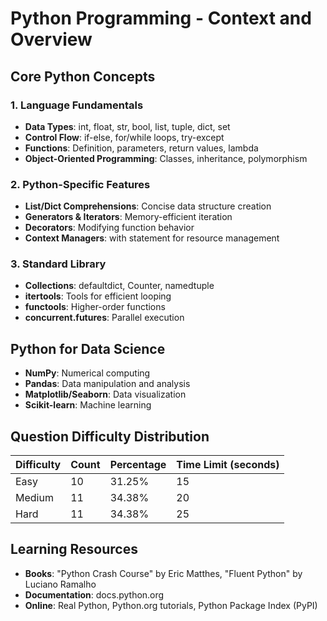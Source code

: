 # Python Programming - Context and Overview

## Core Python Concepts

### 1. Language Fundamentals
- **Data Types**: int, float, str, bool, list, tuple, dict, set
- **Control Flow**: if-else, for/while loops, try-except
- **Functions**: Definition, parameters, return values, lambda
- **Object-Oriented Programming**: Classes, inheritance, polymorphism

### 2. Python-Specific Features
- **List/Dict Comprehensions**: Concise data structure creation
- **Generators & Iterators**: Memory-efficient iteration
- **Decorators**: Modifying function behavior
- **Context Managers**: with statement for resource management

### 3. Standard Library
- **Collections**: defaultdict, Counter, namedtuple
- **itertools**: Tools for efficient looping
- **functools**: Higher-order functions
- **concurrent.futures**: Parallel execution

## Python for Data Science
- **NumPy**: Numerical computing
- **Pandas**: Data manipulation and analysis
- **Matplotlib/Seaborn**: Data visualization
- **Scikit-learn**: Machine learning

## Question Difficulty Distribution

| Difficulty | Count | Percentage | Time Limit (seconds) |
|------------|-------|------------|---------------------|
| Easy       | 10    | 31.25%     | 15                  |
| Medium     | 11    | 34.38%     | 20                  |
| Hard       | 11    | 34.38%     | 25                  |

## Learning Resources
- **Books**: "Python Crash Course" by Eric Matthes, "Fluent Python" by Luciano Ramalho
- **Documentation**: docs.python.org
- **Online**: Real Python, Python.org tutorials, Python Package Index (PyPI)
